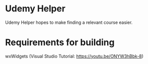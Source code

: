 # Udemy Helper
Udemy Helper hopes to make finding a relevant course easier.

# Requirements for building
wxWidgets (Visual Studio Tutorial: https://youtu.be/ONYW3hBbk-8)
